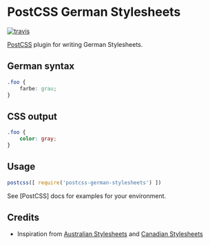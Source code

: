 # PostCSS German Stylesheets

[![travis](https://img.shields.io/travis/timche/postcss-german-stylesheets.svg?style=flat-square)](https://travis-ci.org/timche/postcss-german-stylesheets)

[PostCSS](https://github.com/postcss/postcss) plugin for writing German Stylesheets.

## German syntax
```css
.foo {
    farbe: grau;
}
```

## CSS output
```css
.foo {
    color: gray;
}
```

## Usage

```js
postcss([ require('postcss-german-stylesheets') ])
```

See [PostCSS] docs for examples for your environment.

## Credits

* Inspiration from [Australian Stylesheets](https://github.com/dp-lewis/postcss-australian-stylesheets) and [Canadian Stylesheets](https://github.com/chancancode/postcss-canadian-stylesheets)
